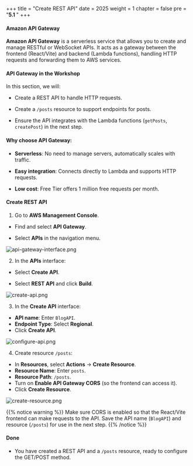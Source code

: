 +++
title = "Create REST API"
date = 2025
weight = 1
chapter = false
pre = "<b>5.1 </b>"
+++

#### Amazon API Gateway

**Amazon API Gateway** is a serverless service that allows you to create and manage RESTful or WebSocket APIs. It acts as a gateway between the frontend (React/Vite) and backend (Lambda functions), handling HTTP requests and forwarding them to AWS services.

#### API Gateway in the Workshop
In this section, we will:

- Create a REST API to handle HTTP requests.

- Create a `/posts` resource to support endpoints for posts.

- Ensure the API integrates with the Lambda functions (`getPosts`, `createPost`) in the next step.

#### Why choose API Gateway:

- **Serverless**: No need to manage servers, automatically scales with traffic.

- **Easy integration**: Connects directly to Lambda and supports HTTP requests.

- **Low cost**: Free Tier offers 1 million free requests per month.

#### Create REST API

1. Go to **AWS Management Console**.

- Find and select **API Gateway**.

- Select **APIs** in the navigation menu.

![api-gateway-interface.png](/images/5-Configure-API-Gateway/5.1-create-rest-api/5.1.png)

2. In the **APIs** interface:

- Select **Create API**.

- Select **REST API** and click **Build**.

![create-api.png](/images/5-Configure-API-Gateway/5.1-create-rest-api/5.2.png)

3. In the **Create API** interface: 
- **API name**: Enter `BlogAPI`. 
- **Endpoint Type**: Select **Regional**. 
- Click **Create API**. 

![configure-api.png](/images/5-Configure-API-Gateway/5.1-create-rest-api/5.3.png)

4. Create resource `/posts`: 
- In **Resources**, select **Actions** → **Create Resource**. 
- **Resource Name**: Enter `posts`. 
- **Resource Path**: `/posts`. 
- Turn on **Enable API Gateway CORS** (so the frontend can access it). 
- Click **Create Resource**.

![create-resource.png](/images/5-Configure-API-Gateway/5.1-create-rest-api/5.4.png)

{{% notice warning %}}
Make sure CORS is enabled so that the React/Vite frontend can make requests to the API.
Save the API name (`BlogAPI`) and resource (`/posts`) for use in the next step.
{{% /notice %}}

#### Done
- You have created a REST API and a `/posts` resource, ready to configure the GET/POST method.

